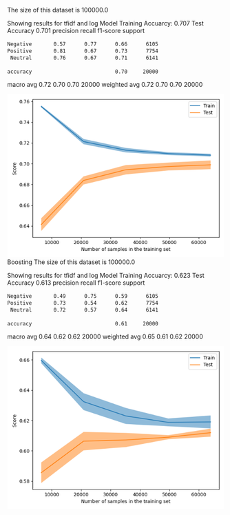 The size of this dataset is 100000.0

Showing results for tfidf and log Model
Training Accuarcy: 0.707
Test Accuracy 0.701
              precision    recall  f1-score   support

    Negative       0.57      0.77      0.66      6105
    Positive       0.81      0.67      0.73      7754
     Neutral       0.76      0.67      0.71      6141

    accuracy                           0.70     20000
   macro avg       0.72      0.70      0.70     20000
weighted avg       0.72      0.70      0.70     20000

![](../plots/plot_acc_20230704-2154.png)
Boosting
The size of this dataset is 100000.0

Showing results for tfidf and log Model
Training Accuarcy: 0.623
Test Accuracy 0.613
              precision    recall  f1-score   support

    Negative       0.49      0.75      0.59      6105
    Positive       0.73      0.54      0.62      7754
     Neutral       0.72      0.57      0.64      6141

    accuracy                           0.61     20000
   macro avg       0.64      0.62      0.62     20000
weighted avg       0.65      0.61      0.62     20000

![](../plots/plot_acc_boost_20230704-2154.png)
